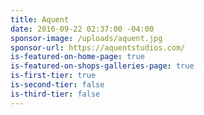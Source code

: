 ```yaml
---
title: Aquent
date: 2016-09-22 02:37:00 -04:00
sponsor-image: /uploads/aquent.jpg
sponsor-url: https://aquentstudios.com/
is-featured-on-home-page: true
is-featured-on-shops-galleries-page: true
is-first-tier: true
is-second-tier: false
is-third-tier: false
---
```

